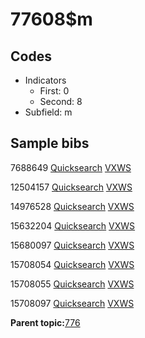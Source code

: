 # 77608$m

## Codes

-   Indicators
    -   First: 0
    -   Second: 8
-   Subfield: m

## Sample bibs

7688649 [Quicksearch](https://search.library.yale.edu/catalog/7688649) [VXWS](http://prodorbis.library.yale.edu:7014/vxws/GetHoldingsService?bibId=7688649)

12504157 [Quicksearch](https://search.library.yale.edu/catalog/12504157) [VXWS](http://prodorbis.library.yale.edu:7014/vxws/GetHoldingsService?bibId=12504157)

14976528 [Quicksearch](https://search.library.yale.edu/catalog/14976528) [VXWS](http://prodorbis.library.yale.edu:7014/vxws/GetHoldingsService?bibId=14976528)

15632204 [Quicksearch](https://search.library.yale.edu/catalog/15632204) [VXWS](http://prodorbis.library.yale.edu:7014/vxws/GetHoldingsService?bibId=15632204)

15680097 [Quicksearch](https://search.library.yale.edu/catalog/15680097) [VXWS](http://prodorbis.library.yale.edu:7014/vxws/GetHoldingsService?bibId=15680097)

15708054 [Quicksearch](https://search.library.yale.edu/catalog/15708054) [VXWS](http://prodorbis.library.yale.edu:7014/vxws/GetHoldingsService?bibId=15708054)

15708055 [Quicksearch](https://search.library.yale.edu/catalog/15708055) [VXWS](http://prodorbis.library.yale.edu:7014/vxws/GetHoldingsService?bibId=15708055)

15708097 [Quicksearch](https://search.library.yale.edu/catalog/15708097) [VXWS](http://prodorbis.library.yale.edu:7014/vxws/GetHoldingsService?bibId=15708097)

**Parent topic:**[776](../../tags/776/776.md)

